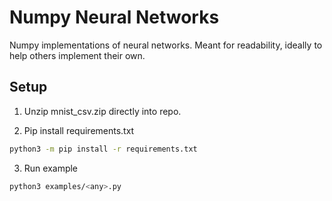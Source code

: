 # Numpy Neural Networks

Numpy implementations of neural networks.
Meant for readability, ideally to help others implement their own.

## Setup

1. Unzip mnist_csv.zip directly into repo.

2. Pip install requirements.txt

```bash
python3 -m pip install -r requirements.txt
```

3. Run example

``` bash
python3 examples/<any>.py
```
